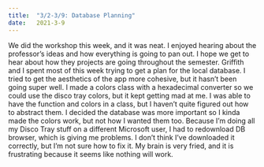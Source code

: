 ```yaml
---
title:  "3/2-3/9: Database Planning"
date:   2021-3-9
---
```

We did the workshop this week, and it was neat. I enjoyed hearing about the professor’s ideas and how everything is going to pan out. I hope we get to hear about how they projects are going throughout the semester. Griffith and I spent most of this week trying to get a plan for the local database. I tried to get the aesthetics of the app more cohesive, but it hasn’t been going super well. I made a colors class with a hexadecimal converter so we could use the disco tray colors, but it kept getting mad at me. I was able to have the function and colors in a class, but I haven’t quite figured out how to abstract them. I decided the database was more important so I kinda made the colors work, but not how I wanted them too. Because I’m doing all my Disco Tray stuff on a different Microsoft user, I had to redownload DB browser, which is giving me problems. I don’t think I’ve downloaded it correctly, but I’m not sure how to fix it. My brain is very fried, and it is frustrating because it seems like nothing will work. 